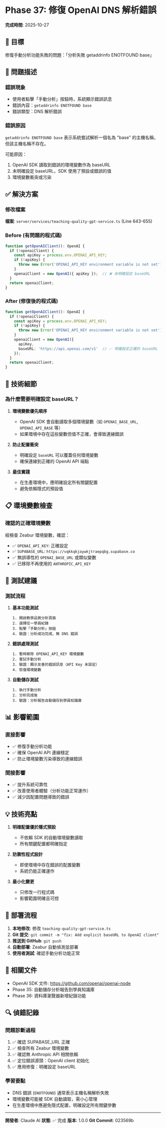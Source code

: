 # Phase 37: 修復 OpenAI DNS 解析錯誤

**完成時間**: 2025-10-27

## 🎯 目標
修復手動分析功能失敗的問題：「分析失敗 getaddrinfo ENOTFOUND base」

## 🐛 問題描述

### 錯誤現象
- 使用者點擊「手動分析」按鈕時，系統顯示錯誤訊息
- 錯誤內容：`getaddrinfo ENOTFOUND base`
- 錯誤類型：DNS 解析錯誤

### 錯誤原因
`getaddrinfo ENOTFOUND base` 表示系統嘗試解析一個名為 "base" 的主機名稱，但該主機名稱不存在。

可能原因：
1. OpenAI SDK 讀取到錯誤的環境變數作為 baseURL
2. 未明確設定 baseURL，SDK 使用了預設或錯誤的值
3. 環境變數衝突或污染

## ✅ 解決方案

### 修改檔案
**檔案**: `server/services/teaching-quality-gpt-service.ts` (Line 643-655)

### Before (有問題的程式碼)
```typescript
function getOpenAIClient(): OpenAI {
  if (!openaiClient) {
    const apiKey = process.env.OPENAI_API_KEY;
    if (!apiKey) {
      throw new Error('OPENAI_API_KEY environment variable is not set');
    }
    openaiClient = new OpenAI({ apiKey });  // ❌ 未明確設定 baseURL
  }
  return openaiClient;
}
```

### After (修復後的程式碼)
```typescript
function getOpenAIClient(): OpenAI {
  if (!openaiClient) {
    const apiKey = process.env.OPENAI_API_KEY;
    if (!apiKey) {
      throw new Error('OPENAI_API_KEY environment variable is not set');
    }
    openaiClient = new OpenAI({
      apiKey,
      baseURL: 'https://api.openai.com/v1'  // ✅ 明確設定正確的 baseURL
    });
  }
  return openaiClient;
}
```

## 🔧 技術細節

### 為什麼需要明確設定 baseURL？

1. **環境變數優先順序**
   - OpenAI SDK 會自動讀取多個環境變數（如 `OPENAI_BASE_URL`, `OPENAI_API_BASE` 等）
   - 如果環境中存在這些變數但值不正確，會導致連線錯誤

2. **防止配置衝突**
   - 明確設定 `baseURL` 可以覆蓋任何環境變數
   - 確保連線到正確的 OpenAI API 端點

3. **最佳實踐**
   - 在生產環境中，應明確設定所有關鍵配置
   - 避免依賴隱式的預設值

## 📋 環境變數檢查

### 確認的正確環境變數
經檢查 Zeabur 環境變數，確認：
- ✅ `OPENAI_API_KEY`: 正確設定
- ✅ `SUPABASE_URL`: `https://vqkkqkjaywkjtraepqbg.supabase.co`
- ✅ 無誤導性的 `OPENAI_BASE_URL` 或類似變數
- ✅ 已移除不再使用的 `ANTHROPIC_API_KEY`

## 🧪 測試建議

### 測試流程
1. **基本功能測試**
   ```
   1. 開啟教學品質分析頁面
   2. 選擇任一學員紀錄
   3. 點擊「手動分析」按鈕
   4. 驗證：分析成功完成，無 DNS 錯誤
   ```

2. **錯誤處理測試**
   ```
   1. 暫時移除 OPENAI_API_KEY 環境變數
   2. 嘗試手動分析
   3. 驗證：顯示友善的錯誤訊息（API Key 未設定）
   4. 恢復環境變數
   ```

3. **自動儲存測試**
   ```
   1. 執行手動分析
   2. 分析完成後
   3. 驗證：分析報告自動儲存到學員知識庫
   ```

## 📊 影響範圍

### 直接影響
- ✅ 修復手動分析功能
- ✅ 確保 OpenAI API 連線穩定
- ✅ 防止環境變數污染導致的連線錯誤

### 間接影響
- ✅ 提升系統可靠性
- ✅ 改善使用者體驗（分析功能正常運作）
- ✅ 減少因配置問題導致的錯誤

## 💡 技術亮點

1. **明確配置優於隱式預設**
   - 不依賴 SDK 的自動環境變數讀取
   - 所有關鍵配置都明確指定

2. **防禦性程式設計**
   - 即使環境中存在錯誤的配置變數
   - 系統仍能正確運作

3. **最小化變更**
   - 只修改一行程式碼
   - 影響範圍明確且可控

## 🚀 部署流程

1. **本地修改**: 修改 `teaching-quality-gpt-service.ts`
2. **Git 提交**: `git commit -m "fix: Add explicit baseURL to OpenAI client"`
3. **推送到 GitHub**: `git push`
4. **自動部署**: Zeabur 自動偵測並部署
5. **使用者測試**: 確認手動分析功能正常

## 📝 相關文件

- OpenAI SDK 文件: https://github.com/openai/openai-node
- Phase 35: 自動儲存分析報告到學員知識庫
- Phase 36: 資料庫瀏覽器新增紀錄功能

## 🔍 偵錯記錄

### 問題診斷過程
1. ✅ 確認 SUPABASE_URL 正確
2. ✅ 檢查所有 Zeabur 環境變數
3. ✅ 確認無 Anthropic API 相關依賴
4. ✅ 定位錯誤源頭：OpenAI client 初始化
5. ✅ 應用修復：明確設定 baseURL

### 學習要點
- DNS 錯誤 (`ENOTFOUND`) 通常表示主機名稱解析失敗
- 環境變數可能被 SDK 自動讀取，需小心管理
- 在生產環境中應避免隱式配置，明確設定所有關鍵參數

---

**開發者**: Claude AI
**狀態**: ✅ 完成
**版本**: 1.0.0
**Git Commit**: 023569b
